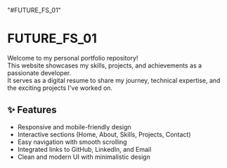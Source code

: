 ﻿"#FUTURE_FS_01"
# FUTURE_FS_01
Welcome to my personal portfolio repository!  
This website showcases my skills, projects, and achievements as a passionate developer.  
It serves as a digital resume to share my journey, technical expertise, and the exciting projects I've worked on.
## ✨ Features
- Responsive and mobile-friendly design
- Interactive sections (Home, About, Skills, Projects, Contact)
- Easy navigation with smooth scrolling
- Integrated links to GitHub, LinkedIn, and Email
- Clean and modern UI with minimalistic design
